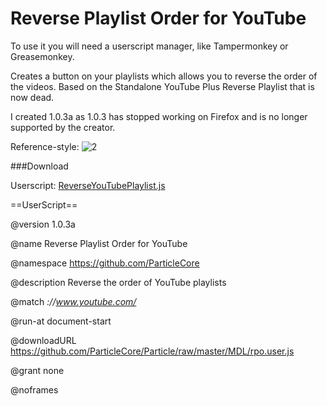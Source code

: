 # Reverse Playlist Order for YouTube
[1]: https://github.com/DarrenWillows/-Reverse-Playlist-Order-for-YouTube/raw/master/ReverseYouTubePlaylist.js
[2]: https://cloud.githubusercontent.com/assets/9222661/6228114/67b6385c-b697-11e4-8e5b-c6e6f9c0ab71.png "Reverse Prev"

To use it you will need a userscript manager, like Tampermonkey or Greasemonkey.

Creates a button on your playlists which allows you to reverse the order of the videos.
Based on the Standalone YouTube Plus Reverse Playlist that is now dead.

I created 1.0.3a as 1.0.3 has stopped working on Firefox and is no longer supported by the creator.

Reference-style: 
![2]

###Download

Userscript: 
[ReverseYouTubePlaylist.js][1]


==UserScript==

@version     1.0.3a

@name        Reverse Playlist Order for YouTube

@namespace   https://github.com/ParticleCore

@description Reverse the order of YouTube playlists

@match       *://www.youtube.com/*

@run-at      document-start

@downloadURL https://github.com/ParticleCore/Particle/raw/master/MDL/rpo.user.js

@grant       none

@noframes
